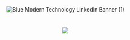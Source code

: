 <div style="display: flex; flex-direction: column; align-items: center;">
    <img src="https://github.com/SumeyraBayrak/SumeyraBayrak/blob/main/assets/136161028/404f1bba-7f3d-4853-a195-4a9abb08a8c1.png?raw=true" alt="Blue Modern Technology LinkedIn Banner (1)" style="max-width: 100%; height: auto;">
    <div>
        <h1 style="text-align: center;">
            <img src="https://readme-typing-svg.herokuapp.com/?font=Righteous&size=35&center=true&vCenter=true&width=500&height=70&duration=4000&lines=Hi+There!+👋;+I'm+Sumeyra+Bayrak!+%F0%9F%91%A9%E2%80%8D%E2%9D%A4%EF%B8%8F%F0%9F%91%A9%E2%80%8D%F0%9F%92%BB;" />
        </h1>
    </div>
</div>



